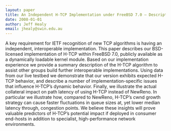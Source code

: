```yaml
---
layout: paper
title: An Independent H-TCP Implementation under FreeBSD 7.0 – Description and Observed Behaviour
date: 2008-01-01
author: Jeff Healy
email: jhealy@swin.edu.au
---
```

A key requirement for IETF recognition of new TCP algorithms is having an independent, interoperable implementation. This paper describes our BSD-licensed implementation of H-TCP within FreeBSD 7.0, publicly available as a dynamically loadable kernel module. Based on our implementation experience we provide a summary description of the H-TCP algorithm to assist other groups build further interoperable implementations. Using data from our live testbed we demonstrate that our version exhibits expected H-TCP behavior, and describe a number of implementation-specific issues that influence H-TCP’s dynamic behavior. Finally, we illustrate the actual collateral impact on path latency of using H-TCP instead of NewReno. In particular we illustrate how, compared to NewReno, H-TCP’s cwnd growth strategy can cause faster fluctuations in queue sizes at, yet lower median latency through, congestion points. We believe these insights will prove valuable predictors of H-TCP’s potential impact if deployed in consumer end-hosts in addition to specialist, high-performance network environments.
